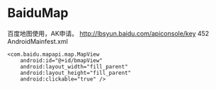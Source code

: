 # BaiduMap
百度地图使用，AK申请。
http://lbsyun.baidu.com/apiconsole/key   452
AndroidMainfest.xml 
<meta-data
    android:name="com.baidu.lbsapi.API_KEY"
    android:value="NM0RPRADKS6F4Vw92j3Z4UTN" />
    
    <com.baidu.mapapi.map.MapView
        android:id="@+id/bmapView"
        android:layout_width="fill_parent"
        android:layout_height="fill_parent"
        android:clickable="true" />
